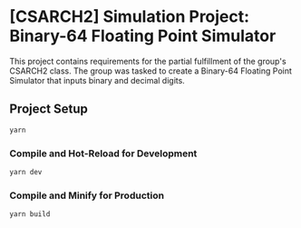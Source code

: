 # [CSARCH2] Simulation Project: Binary-64 Floating Point Simulator

This project contains requirements for the partial fulfillment of the group's CSARCH2 class. The group was tasked to create a Binary-64 Floating Point Simulator that inputs binary and decimal digits.

## Project Setup

```sh
yarn
```

### Compile and Hot-Reload for Development

```sh
yarn dev
```

### Compile and Minify for Production

```sh
yarn build
```